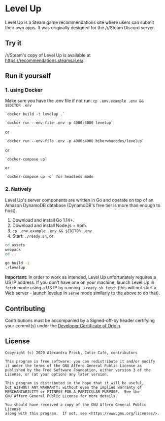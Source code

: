 # Level Up

Level Up is a Steam game recommendations site where users can submit their own apps. It was originally designed for the /r/Steam Discord server.

## Try it

/r/Steam's copy of Level Up is available at https://recommendations.steamsal.es/.

## Run it yourself

### 1. using Docker

Make sure you have the .env file if not run: `cp .env.example .env && $EDITOR .env`
```
`docker build -t levelup .` 

`docker run --env-file .env -p 4000:4000 levelup` 
```

or

```
`docker run --env-file .env -p 4000:4000 bikerwhocodes/levelup` 
```

or

```
`docker-compose up`

or 

`docker-compose up -d` for headless mode
```

### 2. Natively

Level Up's server components are written in Go and operate on top of an Amazon DynamoDB database (DynamoDB's free tier is more than enough to host).

1. Download and install Go 1.14+.
2. Download and install Node.js + npm.
3. `cp .env.example .env && $EDITOR .env`
3. Start: `./ready.sh`, or
```sh
cd assets
webpack
cd ..

go build -i
./levelup
```

**Important:** In order to work as intended, Level Up unfortunately requires a US IP address. If you don't have one on your machine, launch Level Up in `fetch` mode using a US IP by running `./ready.sh fetch` (this will not start a Web server - launch levelup in `serve` mode similarly to the above to do that).

## Contributing

Contributions must be accompanied by a Signed-off-by header certifying your commit(s) under the [Developer Certificate of Origin](https://developercertificate.org/).

## License

```
Copyright (c) 2020 Alexandra Frock, Cutie Café, contributors

This program is free software: you can redistribute it and/or modify
it under the terms of the GNU Affero General Public License as
published by the Free Software Foundation, either version 3 of the
License, or (at your option) any later version.

This program is distributed in the hope that it will be useful,
but WITHOUT ANY WARRANTY; without even the implied warranty of
MERCHANTABILITY or FITNESS FOR A PARTICULAR PURPOSE.  See the
GNU Affero General Public License for more details.

You should have received a copy of the GNU Affero General Public License
along with this program.  If not, see <https://www.gnu.org/licenses/>.
```
